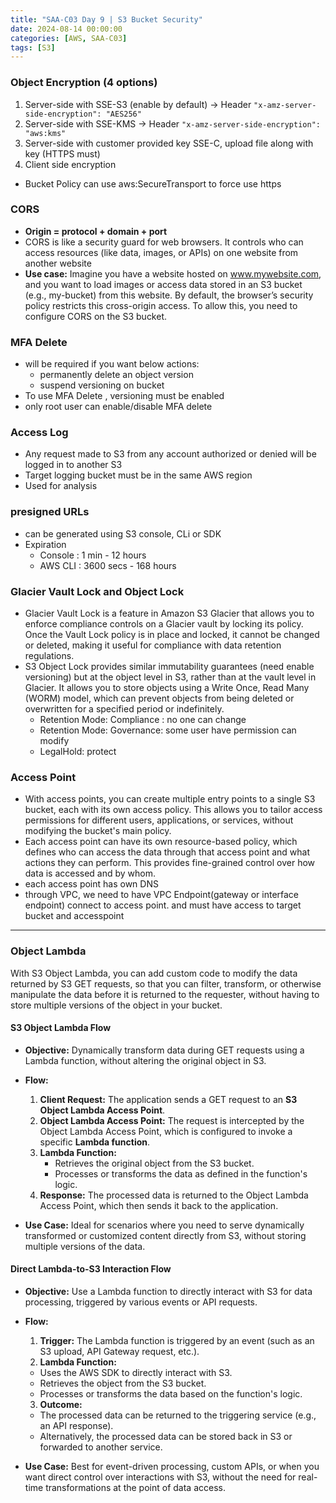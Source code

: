 ```yaml
---
title: "SAA-C03 Day 9 | S3 Bucket Security"
date: 2024-08-14 00:00:00
categories: [AWS, SAA-C03]
tags: [S3]
---
```


### Object Encryption (4 options)
1. Server-side with SSE-S3 (enable by default) -> Header `"x-amz-server-side-encryption": "AES256"`
2. Server-side with SSE-KMS -> Header `"x-amz-server-side-encryption": "aws:kms"`
3. Server-side with customer provided key SSE-C, upload file along with key (HTTPS must)
4. Client side encryption
- Bucket Policy can use aws:SecureTransport to force use https

### CORS
- **Origin = protocol + domain + port**
- CORS is like a security guard for web browsers. It controls who can access resources (like data, images, or APIs) on one website from another website
- **Use case:** Imagine you have a website hosted on www.mywebsite.com, 
  and you want to load images or access data stored in an S3 bucket (e.g., my-bucket) from this website. By default, the browser’s security policy restricts this cross-origin access. To allow this, you need to configure CORS on the S3 bucket.


### MFA Delete
- will be required if you want below actions:
  - permanently delete an object version
  - suspend versioning on bucket
- To use MFA Delete , versioning must be enabled
- only root user can enable/disable MFA delete


### Access Log
- Any request made to S3 from any account authorized or denied will be logged in to another S3
- Target logging bucket must be in the same AWS region
- Used for analysis


### presigned URLs
- can be generated using S3 console, CLi or SDK
- Expiration
  - Console : 1 min - 12 hours
  - AWS CLI : 3600 secs -  168 hours

### Glacier Vault Lock and Object Lock
- Glacier Vault Lock is a feature in Amazon S3 Glacier that allows you to enforce compliance controls on a Glacier vault by locking its policy. Once the Vault Lock policy is in place and locked, it cannot be changed or deleted, making it useful for compliance with data retention regulations.
- S3 Object Lock provides similar immutability guarantees (need enable versioning) but at the object level in S3, rather than at the vault level in Glacier. It allows you to store objects using a Write Once, Read Many (WORM) model, which can prevent objects from being deleted or overwritten for a specified period or indefinitely.
    - Retention Mode: Compliance : no one can change
    - Retention Mode: Governance: some user have permission can modify
    - LegalHold: protect 

### Access Point 
- With access points, you can create multiple entry points to a single S3 bucket, each with its own access policy. This allows you to tailor access permissions for different users, applications, or services, without modifying the bucket's main policy.
- Each access point can have its own resource-based policy, which defines who can access the data through that access point and what actions they can perform. This provides fine-grained control over how data is accessed and by whom.
- each access point has own DNS
- through VPC, we need to have VPC Endpoint(gateway or interface endpoint) connect to access point. and must have access to target bucket and accesspoint


---

### Object Lambda 
With S3 Object Lambda, you can add custom code to modify the data returned by S3 GET requests, so that you can filter, transform, or otherwise manipulate the data before it is returned to the requester, without having to store multiple versions of the object in your bucket.

#### S3 Object Lambda Flow

- **Objective:** Dynamically transform data during GET requests using a Lambda function, without altering the original object in S3.

- **Flow:**
  1. **Client Request:** The application sends a GET request to an **S3 Object Lambda Access Point**.
  2. **Object Lambda Access Point:** The request is intercepted by the Object Lambda Access Point, which is configured to invoke a specific **Lambda function**.
  3. **Lambda Function:**
     - Retrieves the original object from the S3 bucket.
     - Processes or transforms the data as defined in the function's logic.
  4. **Response:** The processed data is returned to the Object Lambda Access Point, which then sends it back to the application.

- **Use Case:** Ideal for scenarios where you need to serve dynamically transformed or customized content directly from S3, without storing multiple versions of the data.

#### Direct Lambda-to-S3 Interaction Flow

- **Objective:** Use a Lambda function to directly interact with S3 for data processing, triggered by various events or API requests.

- **Flow:**
  1. **Trigger:** The Lambda function is triggered by an event (such as an S3 upload, API Gateway request, etc.).
  2. **Lambda Function:**
    - Uses the AWS SDK to directly interact with S3.
    - Retrieves the object from the S3 bucket.
    - Processes or transforms the data based on the function's logic.
  3. **Outcome:**
    - The processed data can be returned to the triggering service (e.g., an API response).
    - Alternatively, the processed data can be stored back in S3 or forwarded to another service.

- **Use Case:** Best for event-driven processing, custom APIs, or when you want direct control over interactions with S3, without the need for real-time transformations at the point of data access.
